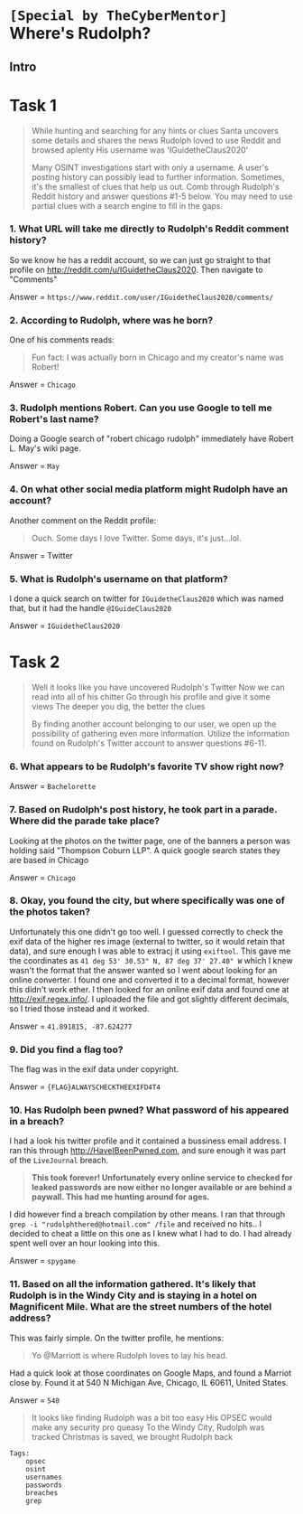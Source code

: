 # `[Special by TheCyberMentor]` Where's Rudolph?
## Intro

# Task 1

>While hunting and searching for any hints or clues
>Santa uncovers some details and shares the news
>Rudolph loved to use Reddit and browsed aplenty
>His username was 'IGuidetheClaus2020'
>
>Many OSINT investigations start with only a username. A user's posting history can possibly lead to further information. Sometimes, it's the smallest of clues that help us out. Comb through Rudolph's Reddit history and answer questions #1-5 below. You may need to use partial clues with a search engine to fill in the gaps.

### 1. What URL will take me directly to Rudolph's Reddit comment history?

So we know he has a reddit account, so we can just go straight to that profile on http://reddit.com/u/IGuidetheClaus2020. Then navigate to "Comments"

Answer = `https://www.reddit.com/user/IGuidetheClaus2020/comments/`

### 2. According to Rudolph, where was he born?

One of his comments reads:
>Fun fact: I was actually born in Chicago and my creator's name was Robert!

Answer = `Chicago`

### 3. Rudolph mentions Robert.  Can you use Google to tell me Robert's last name?

Doing a Google search of "robert chicago rudolph" immediately have Robert L. May's wiki page.

Answer = `May`

### 4. On what other social media platform might Rudolph have an account?

Another comment on the Reddit profile:
>Ouch. Some days I love Twitter. Some days, it's just...lol.

Answer = Twitter

### 5. What is Rudolph's username on that platform?

I done a quick search on twitter for `IGuidetheClaus2020` which was named that, but it had the handle `@IGuideClaus2020`

Answer = `IGuidetheClaus2020`

# Task 2

>Well it looks like you have uncovered Rudolph's Twitter
>Now we can read into all of his chitter
>Go through his profile and give it some views
>The deeper you dig, the better the clues
>
>By finding another account belonging to our user, we open up the possibility of gathering even more information. Utilize the information found on Rudolph's Twitter account to answer questions #6-11.

### 6. What appears to be Rudolph's favorite TV show right now?

Answer = `Bachelorette`

### 7. Based on Rudolph's post history, he took part in a parade.  Where did the parade take place?

Looking at the photos on the twitter page, one of the banners a person was holding said "Thompson Coburn LLP". A quick google search states they are based in Chicago

Answer = `Chicago`

### 8. Okay, you found the city, but where specifically was one of the photos taken?

Unfortunately this one didn't go too well. I guessed correctly to check the exif data of the higher res image (external to twitter, so it would retain that data), and sure enough I was able to extracj it using `exiftool`. This gave me the coordinates as `41 deg 53' 30.53" N, 87 deg 37' 27.40" W` which I knew wasn't the format that the answer wanted so I went about looking for an online converter. I found one and converted it to a decimal format, however this didn't work ether. I then looked for an online exif data and found one at http://exif.regex.info/. I uploaded the file and got slightly different decimals, so I tried those instead and it worked.

Answer = `41.891815, -87.624277`

### 9. Did you find a flag too?

The flag was in the exif data under copyright.

Answer = `{FLAG}ALWAYSCHECKTHEEXIFD4T4`

### 10. Has Rudolph been pwned? What password of his appeared in a breach?

I had a look his twitter profile and it contained a bussiness email address. I ran this through http://HaveIBeenPwned.com, and sure enough it was part of the `LiveJournal` breach. 

>**This took forever! Unfortunately every online service to checked for leaked passwords are now either no longer available or are behind a paywall. This had me hunting around for ages.**

I did however find a breach compilation by other means. I ran that through `grep -i "rudolphthered@hotmail.com" /file` and received no hits.. I decided to cheat a little on this one as I knew what I had to do. I had already spent well over an hour looking into this.

Answer = `spygame`

### 11. Based on all the information gathered.  It's likely that Rudolph is in the Windy City and is staying in a hotel on Magnificent Mile.  What are the street numbers of the hotel address?

This was fairly simple. On the twitter profile, he mentions:

>Yo @Marriott is where Rudolph loves to lay his head.

Had a quick look at those coordinates on Google Maps, and found a Marriot close by. Found it at 540 N Michigan Ave, Chicago, IL 60611, United States.

Answer = `540`

>It looks like finding Rudolph was a bit too easy
>His OPSEC would make any security pro queasy
>To the Windy City, Rudolph was tracked
>Christmas is saved, we brought Rudolph back

```
Tags:
    opsec
    osint
    usernames
    passwords
    breaches
    grep
```